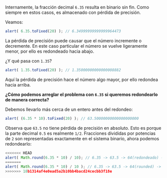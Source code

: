 Internamente, la fracción decimal `6.35` resulta en binario sin fin. Como siempre en estos casos, es almacenado con pérdida de precisión.

Veamos:

```js run
alert( 6.35.toFixed(20) ); // 6.34999999999999964473
```

La pérdida de precisión puede causar que el número incremente o decremente. En este caso particular el número se vuelve ligeramente menor, por ello es redondeado hacia abajo.

¿Y qué pasa con `1.35`?

```js run
alert( 1.35.toFixed(20) ); // 1.35000000000000008882
```

Aquí la pérdida de precisión hace el número algo mayor, por ello redondea hacia arriba.

**¿Cómo podemos arreglar el problema con `6.35` si queremos redondearlo de manera correcta?**

Debemos llevarlo más cerca de un entero antes del redondeo:

```js run
alert( (6.35 * 10).toFixed(20) ); // 63.50000000000000000000
```

Observa que `63.5` no tiene pérdida de precisión en absoluto. Esto es porque la parte decimal `0.5` es realmente `1/2`. Fracciones divididas por potencias de `2` son representadas exactamente en el sistema binario, ahora podemos redondearlo:


```js run
<<<<<<< HEAD
alert( Math.round(6.35 * 10) / 10); // 6.35 -> 63.5 -> 64(redondeado) -> 6.4
=======
alert( Math.round(6.35 * 10) / 10 ); // 6.35 -> 63.5 -> 64(rounded) -> 6.4
>>>>>>> 18b1314af4e0ead5a2b10bb4bacd24cecbb3f18e
```

